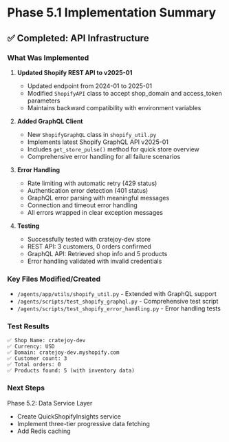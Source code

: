# Phase 5.1 Implementation Summary

## ✅ Completed: API Infrastructure

### What Was Implemented

1. **Updated Shopify REST API to v2025-01**
   - Updated endpoint from 2024-01 to 2025-01
   - Modified `ShopifyAPI` class to accept shop_domain and access_token parameters
   - Maintains backward compatibility with environment variables

2. **Added GraphQL Client**
   - New `ShopifyGraphQL` class in `shopify_util.py`
   - Implements latest Shopify GraphQL API v2025-01
   - Includes `get_store_pulse()` method for quick store overview
   - Comprehensive error handling for all failure scenarios

3. **Error Handling**
   - Rate limiting with automatic retry (429 status)
   - Authentication error detection (401 status)
   - GraphQL error parsing with meaningful messages
   - Connection and timeout error handling
   - All errors wrapped in clear exception messages

4. **Testing**
   - Successfully tested with cratejoy-dev store
   - REST API: 3 customers, 0 orders confirmed
   - GraphQL API: Retrieved shop info and 5 products
   - Error handling validated with invalid credentials

### Key Files Modified/Created

- `/agents/app/utils/shopify_util.py` - Extended with GraphQL support
- `/agents/scripts/test_shopify_graphql.py` - Comprehensive test script
- `/agents/scripts/test_shopify_error_handling.py` - Error handling tests

### Test Results

```
✅ Shop Name: cratejoy-dev
✅ Currency: USD
✅ Domain: cratejoy-dev.myshopify.com
✅ Customer count: 3
✅ Total orders: 0
✅ Products found: 5 (with inventory data)
```

### Next Steps

Phase 5.2: Data Service Layer
- Create QuickShopifyInsights service
- Implement three-tier progressive data fetching
- Add Redis caching